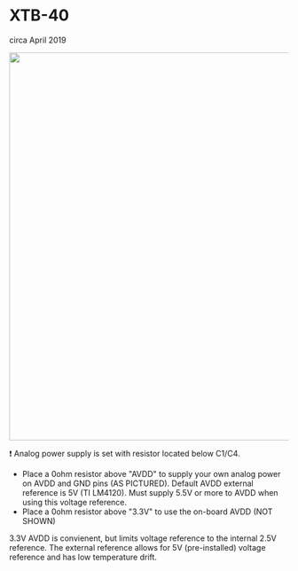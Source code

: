# XTB-40
circa April 2019

<p align="middle">
  <img width="700" src="https://github.com/maholli/XTB/blob/master/media/xtb40.png">
</p>

❗ Analog power supply is set with resistor located below C1/C4.

- Place a 0ohm resistor above "AVDD" to supply your own analog power on AVDD and GND pins (AS PICTURED). Default AVDD external reference is 5V (TI LM4120). Must supply 5.5V or more to AVDD when using this voltage reference.
- Place a 0ohm resistor above "3.3V" to use the on-board AVDD (NOT SHOWN)

3.3V AVDD is convienent, but limits voltage reference to the internal 2.5V reference. The external reference allows for 5V (pre-installed) voltage reference and has low temperature drift.  
